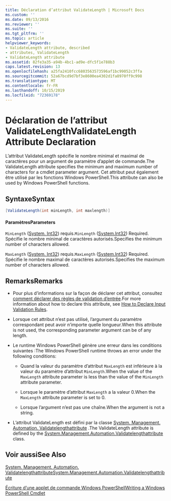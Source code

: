 ```yaml
---
title: Déclaration d’attribut ValidateLength | Microsoft Docs
ms.custom: ''
ms.date: 09/13/2016
ms.reviewer: ''
ms.suite: ''
ms.tgt_pltfrm: ''
ms.topic: article
helpviewer_keywords:
- ValidateLength attribute, described
- attributes, ValidateLength
- ValidateLength attribute
ms.assetid: 82fe3a35-a94b-4bc1-ad9e-dfc5f1e788b3
caps.latest.revision: 13
ms.openlocfilehash: a25fa2410fcc6803563573596af1bc99052c3ffa
ms.sourcegitcommit: 52a67bcd9d7bf3e8600ea4302d1fa8970ff9c998
ms.translationtype: MT
ms.contentlocale: fr-FR
ms.lasthandoff: 10/15/2019
ms.locfileid: "72369178"
---
```

# <a name="validatelength-attribute-declaration"></a><span data-ttu-id="cfc7f-102">Déclaration de l’attribut ValidateLength</span><span class="sxs-lookup"><span data-stu-id="cfc7f-102">ValidateLength Attribute Declaration</span></span>

<span data-ttu-id="cfc7f-103">L’attribut ValidateLength spécifie le nombre minimal et maximal de caractères pour un argument de paramètre d’applet de commande.</span><span class="sxs-lookup"><span data-stu-id="cfc7f-103">The ValidateLength attribute specifies the minimum and maximum number of characters for a cmdlet parameter argument.</span></span> <span data-ttu-id="cfc7f-104">Cet attribut peut également être utilisé par les fonctions Windows PowerShell.</span><span class="sxs-lookup"><span data-stu-id="cfc7f-104">This attribute can also be used by Windows PowerShell functions.</span></span>

## <a name="syntax"></a><span data-ttu-id="cfc7f-105">Syntaxe</span><span class="sxs-lookup"><span data-stu-id="cfc7f-105">Syntax</span></span>

```csharp
[ValidateLength(int minLength, int maxlength)]
```

#### <a name="parameters"></a><span data-ttu-id="cfc7f-106">Paramètres</span><span class="sxs-lookup"><span data-stu-id="cfc7f-106">Parameters</span></span>

<span data-ttu-id="cfc7f-107">`MinLength` ([System. Int32](/dotnet/api/System.Int32)) requis.</span><span class="sxs-lookup"><span data-stu-id="cfc7f-107">`MinLength` ([System.Int32](/dotnet/api/System.Int32)) Required.</span></span> <span data-ttu-id="cfc7f-108">Spécifie le nombre minimal de caractères autorisés.</span><span class="sxs-lookup"><span data-stu-id="cfc7f-108">Specifies the minimum number of characters allowed.</span></span>

<span data-ttu-id="cfc7f-109">`MaxLength` ([System. Int32](/dotnet/api/System.Int32)) requis.</span><span class="sxs-lookup"><span data-stu-id="cfc7f-109">`MaxLength` ([System.Int32](/dotnet/api/System.Int32)) Required.</span></span> <span data-ttu-id="cfc7f-110">Spécifie le nombre maximal de caractères autorisés.</span><span class="sxs-lookup"><span data-stu-id="cfc7f-110">Specifies the maximum number of characters allowed.</span></span>

## <a name="remarks"></a><span data-ttu-id="cfc7f-111">Remarks</span><span class="sxs-lookup"><span data-stu-id="cfc7f-111">Remarks</span></span>

- <span data-ttu-id="cfc7f-112">Pour plus d’informations sur la façon de déclarer cet attribut, consultez [comment déclarer des règles de validation d’entrée](./how-to-validate-parameter-input.md).</span><span class="sxs-lookup"><span data-stu-id="cfc7f-112">For more information about how to declare this attribute, see [How to Declare Input Validation Rules](./how-to-validate-parameter-input.md).</span></span>

- <span data-ttu-id="cfc7f-113">Lorsque cet attribut n’est pas utilisé, l’argument du paramètre correspondant peut avoir n’importe quelle longueur.</span><span class="sxs-lookup"><span data-stu-id="cfc7f-113">When this attribute is not used, the corresponding parameter argument can be of any length.</span></span>

- <span data-ttu-id="cfc7f-114">Le runtime Windows PowerShell génère une erreur dans les conditions suivantes :</span><span class="sxs-lookup"><span data-stu-id="cfc7f-114">The Windows PowerShell runtime throws an error under the following conditions:</span></span>

    - <span data-ttu-id="cfc7f-115">Quand la valeur du paramètre d’attribut `MaxLength` est inférieure à la valeur du paramètre d’attribut `MinLength`.</span><span class="sxs-lookup"><span data-stu-id="cfc7f-115">When the value of the `MaxLength` attribute parameter is less than the value of the `MinLength` attribute parameter.</span></span>

    - <span data-ttu-id="cfc7f-116">Lorsque le paramètre d’attribut `MaxLength` a la valeur 0.</span><span class="sxs-lookup"><span data-stu-id="cfc7f-116">When the `MaxLength` attribute parameter is set to 0.</span></span>

    - <span data-ttu-id="cfc7f-117">Lorsque l’argument n’est pas une chaîne.</span><span class="sxs-lookup"><span data-stu-id="cfc7f-117">When the argument is not a string.</span></span>

- <span data-ttu-id="cfc7f-118">L’attribut ValidateLength est défini par la classe [System. Management. Automation. Validatelengthattribute](/dotnet/api/System.Management.Automation.ValidateLengthAttribute) .</span><span class="sxs-lookup"><span data-stu-id="cfc7f-118">The ValidateLength attribute is defined by the [System.Management.Automation.Validatelengthattribute](/dotnet/api/System.Management.Automation.ValidateLengthAttribute) class.</span></span>

## <a name="see-also"></a><span data-ttu-id="cfc7f-119">Voir aussi</span><span class="sxs-lookup"><span data-stu-id="cfc7f-119">See Also</span></span>

[<span data-ttu-id="cfc7f-120">System. Management. Automation. Validatelengthattribute</span><span class="sxs-lookup"><span data-stu-id="cfc7f-120">System.Management.Automation.Validatelengthattribute</span></span>](/dotnet/api/System.Management.Automation.ValidateLengthAttribute)

[<span data-ttu-id="cfc7f-121">Écriture d’une applet de commande Windows PowerShell</span><span class="sxs-lookup"><span data-stu-id="cfc7f-121">Writing a Windows PowerShell Cmdlet</span></span>](./writing-a-windows-powershell-cmdlet.md)
